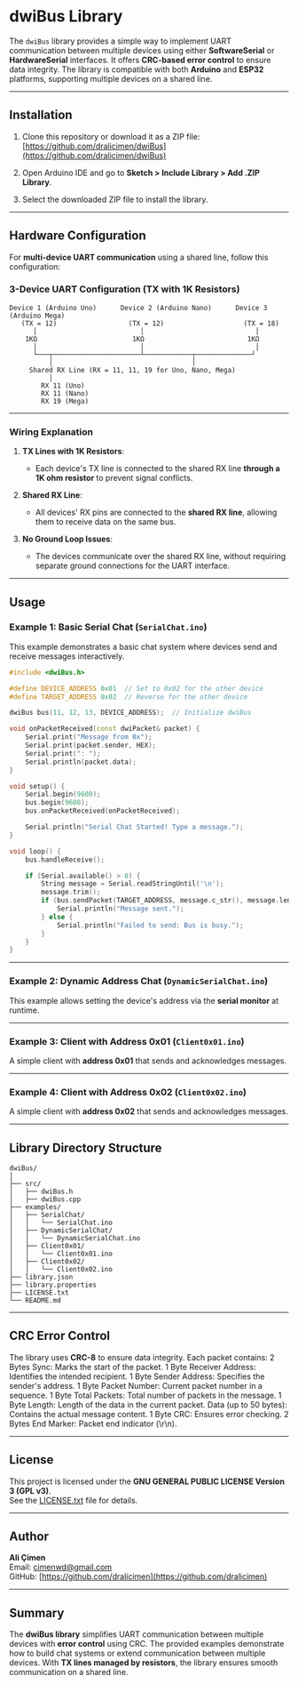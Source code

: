
# dwiBus Library

The `dwiBus` library provides a simple way to implement UART communication between multiple devices using either **SoftwareSerial** or **HardwareSerial** interfaces. It offers **CRC-based error control** to ensure data integrity. The library is compatible with both **Arduino** and **ESP32** platforms, supporting multiple devices on a shared line.

---

## Installation

1. Clone this repository or download it as a ZIP file:
   [https://github.com/dralicimen/dwiBus](https://github.com/dralicimen/dwiBus)

2. Open Arduino IDE and go to **Sketch > Include Library > Add .ZIP Library**.
3. Select the downloaded ZIP file to install the library.

---

## Hardware Configuration

For **multi-device UART communication** using a shared line, follow this configuration:

### 3-Device UART Configuration (TX with 1K Resistors)

```
Device 1 (Arduino Uno)      Device 2 (Arduino Nano)      Device 3 (Arduino Mega)
   (TX = 12)                  (TX = 12)                    (TX = 18)
      │                          │                            │
    1KΩ                        1KΩ                          1KΩ
      │                          │                            │
      └───┬──────────────────────┴────────────┬──────────────┘
          │                                   │
     Shared RX Line (RX = 11, 11, 19 for Uno, Nano, Mega)
          │
        RX 11 (Uno)
        RX 11 (Nano)
        RX 19 (Mega)
```

---

### Wiring Explanation

1. **TX Lines with 1K Resistors**:
   - Each device's TX line is connected to the shared RX line **through a 1K ohm resistor** to prevent signal conflicts.

2. **Shared RX Line**:
   - All devices' RX pins are connected to the **shared RX line**, allowing them to receive data on the same bus.

3. **No Ground Loop Issues**:
   - The devices communicate over the shared RX line, without requiring separate ground connections for the UART interface.

---

## Usage

### Example 1: Basic Serial Chat (`SerialChat.ino`)

This example demonstrates a basic chat system where devices send and receive messages interactively.

```cpp
#include <dwiBus.h>

#define DEVICE_ADDRESS 0x01  // Set to 0x02 for the other device
#define TARGET_ADDRESS 0x02  // Reverse for the other device

dwiBus bus(11, 12, 13, DEVICE_ADDRESS);  // Initialize dwiBus

void onPacketReceived(const dwiPacket& packet) {
    Serial.print("Message from 0x");
    Serial.print(packet.sender, HEX);
    Serial.print(": ");
    Serial.println(packet.data);
}

void setup() {
    Serial.begin(9600);
    bus.begin(9600);
    bus.onPacketReceived(onPacketReceived);

    Serial.println("Serial Chat Started! Type a message.");
}

void loop() {
    bus.handleReceive();

    if (Serial.available() > 0) {
        String message = Serial.readStringUntil('\n');
        message.trim();
        if (bus.sendPacket(TARGET_ADDRESS, message.c_str(), message.length())) {
            Serial.println("Message sent.");
        } else {
            Serial.println("Failed to send: Bus is busy.");
        }
    }
}
```

---

### Example 2: Dynamic Address Chat (`DynamicSerialChat.ino`)

This example allows setting the device's address via the **serial monitor** at runtime.

---

### Example 3: Client with Address 0x01 (`Client0x01.ino`)

A simple client with **address 0x01** that sends and acknowledges messages.

---

### Example 4: Client with Address 0x02 (`Client0x02.ino`)

A simple client with **address 0x02** that sends and acknowledges messages.

---

## Library Directory Structure

```
dwiBus/
│
├── src/
│   ├── dwiBus.h
│   ├── dwiBus.cpp
├── examples/
│   ├── SerialChat/
│   │   └── SerialChat.ino
│   ├── DynamicSerialChat/
│   │   └── DynamicSerialChat.ino
│   ├── Client0x01/
│   │   └── Client0x01.ino
│   ├── Client0x02/
│   │   └── Client0x02.ino
├── library.json
├── library.properties
├── LICENSE.txt
└── README.md
```

---

## CRC Error Control

The library uses **CRC-8** to ensure data integrity. Each packet contains:
2 Bytes Sync: Marks the start of the packet.
1 Byte Receiver Address: Identifies the intended recipient.
1 Byte Sender Address: Specifies the sender's address.
1 Byte Packet Number: Current packet number in a sequence.
1 Byte Total Packets: Total number of packets in the message.
1 Byte Length: Length of the data in the current packet.
Data (up to 50 bytes): Contains the actual message content.
1 Byte CRC: Ensures error checking.
2 Bytes End Marker: Packet end indicator (\r\n).

---

## License

This project is licensed under the **GNU GENERAL PUBLIC LICENSE Version 3 (GPL v3)**.  
See the [LICENSE.txt](LICENSE.txt) file for details.

---

## Author

**Ali Çimen**  
Email: [cimenwd@gmail.com](mailto:cimenwd@gmail.com)  
GitHub: [https://github.com/dralicimen](https://github.com/dralicimen)

---

## Summary

The **dwiBus library** simplifies UART communication between multiple devices with **error control** using CRC. The provided examples demonstrate how to build chat systems or extend communication between multiple devices. With **TX lines managed by resistors**, the library ensures smooth communication on a shared line.
